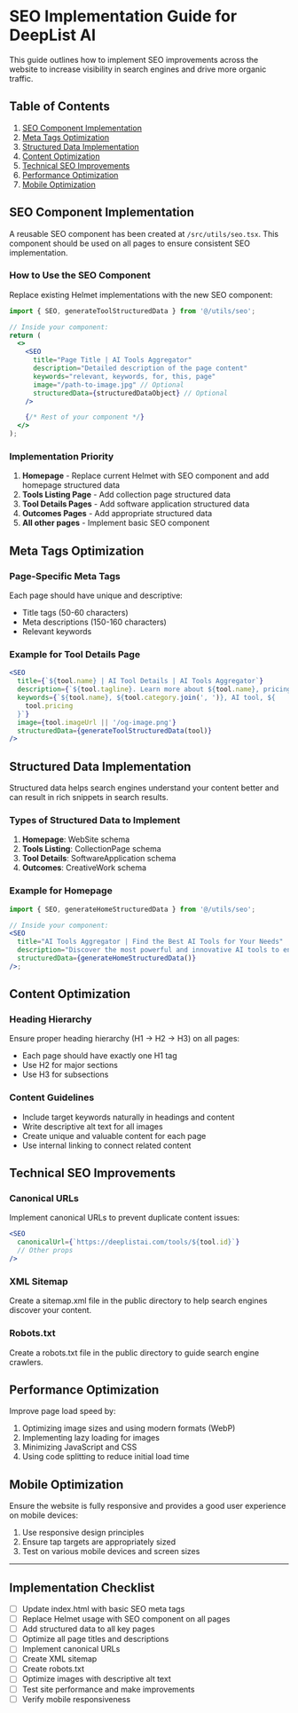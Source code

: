 # SEO Implementation Guide for DeepList AI

This guide outlines how to implement SEO improvements across the website to increase visibility in search engines and drive more organic traffic.

## Table of Contents

1. [SEO Component Implementation](#seo-component-implementation)
2. [Meta Tags Optimization](#meta-tags-optimization)
3. [Structured Data Implementation](#structured-data-implementation)
4. [Content Optimization](#content-optimization)
5. [Technical SEO Improvements](#technical-seo-improvements)
6. [Performance Optimization](#performance-optimization)
7. [Mobile Optimization](#mobile-optimization)

## SEO Component Implementation

A reusable SEO component has been created at `/src/utils/seo.tsx`. This component should be used on all pages to ensure consistent SEO implementation.

### How to Use the SEO Component

Replace existing Helmet implementations with the new SEO component:

```jsx
import { SEO, generateToolStructuredData } from '@/utils/seo';

// Inside your component:
return (
  <>
    <SEO
      title="Page Title | AI Tools Aggregator"
      description="Detailed description of the page content"
      keywords="relevant, keywords, for, this, page"
      image="/path-to-image.jpg" // Optional
      structuredData={structuredDataObject} // Optional
    />

    {/* Rest of your component */}
  </>
);
```

### Implementation Priority

1. **Homepage** - Replace current Helmet with SEO component and add homepage structured data
2. **Tools Listing Page** - Add collection page structured data
3. **Tool Details Pages** - Add software application structured data
4. **Outcomes Pages** - Add appropriate structured data
5. **All other pages** - Implement basic SEO component

## Meta Tags Optimization

### Page-Specific Meta Tags

Each page should have unique and descriptive:

- Title tags (50-60 characters)
- Meta descriptions (150-160 characters)
- Relevant keywords

### Example for Tool Details Page

```jsx
<SEO
  title={`${tool.name} | AI Tool Details | AI Tools Aggregator`}
  description={`${tool.tagline}. Learn more about ${tool.name}, pricing, features, and how it can help with your AI needs.`}
  keywords={`${tool.name}, ${tool.category.join(', ')}, AI tool, ${
    tool.pricing
  }`}
  image={tool.imageUrl || '/og-image.png'}
  structuredData={generateToolStructuredData(tool)}
/>
```

## Structured Data Implementation

Structured data helps search engines understand your content better and can result in rich snippets in search results.

### Types of Structured Data to Implement

1. **Homepage**: WebSite schema
2. **Tools Listing**: CollectionPage schema
3. **Tool Details**: SoftwareApplication schema
4. **Outcomes**: CreativeWork schema

### Example for Homepage

```jsx
import { SEO, generateHomeStructuredData } from '@/utils/seo';

// Inside your component:
<SEO
  title="AI Tools Aggregator | Find the Best AI Tools for Your Needs"
  description="Discover the most powerful and innovative AI tools to enhance your productivity, creativity, and workflow."
  structuredData={generateHomeStructuredData()}
/>;
```

## Content Optimization

### Heading Hierarchy

Ensure proper heading hierarchy (H1 → H2 → H3) on all pages:

- Each page should have exactly one H1 tag
- Use H2 for major sections
- Use H3 for subsections

### Content Guidelines

- Include target keywords naturally in headings and content
- Write descriptive alt text for all images
- Create unique and valuable content for each page
- Use internal linking to connect related content

## Technical SEO Improvements

### Canonical URLs

Implement canonical URLs to prevent duplicate content issues:

```jsx
<SEO
  canonicalUrl={`https://deeplistai.com/tools/${tool.id}`}
  // Other props
/>
```

### XML Sitemap

Create a sitemap.xml file in the public directory to help search engines discover your content.

### Robots.txt

Create a robots.txt file in the public directory to guide search engine crawlers.

## Performance Optimization

Improve page load speed by:

1. Optimizing image sizes and using modern formats (WebP)
2. Implementing lazy loading for images
3. Minimizing JavaScript and CSS
4. Using code splitting to reduce initial load time

## Mobile Optimization

Ensure the website is fully responsive and provides a good user experience on mobile devices:

1. Use responsive design principles
2. Ensure tap targets are appropriately sized
3. Test on various mobile devices and screen sizes

---

## Implementation Checklist

- [ ] Update index.html with basic SEO meta tags
- [ ] Replace Helmet usage with SEO component on all pages
- [ ] Add structured data to all key pages
- [ ] Optimize all page titles and descriptions
- [ ] Implement canonical URLs
- [ ] Create XML sitemap
- [ ] Create robots.txt
- [ ] Optimize images with descriptive alt text
- [ ] Test site performance and make improvements
- [ ] Verify mobile responsiveness
